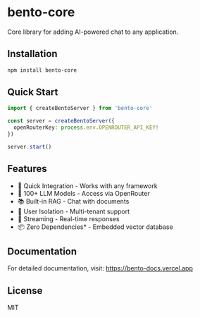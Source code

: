 # bento-core

Core library for adding AI-powered chat to any application.

## Installation

```bash
npm install bento-core
```

## Quick Start

```typescript
import { createBentoServer } from 'bento-core'

const server = createBentoServer({
  openRouterKey: process.env.OPENROUTER_API_KEY!
})

server.start()
```

## Features

- 🚀 Quick Integration - Works with any framework
- 💬 100+ LLM Models - Access via OpenRouter
- 📚 Built-in RAG - Chat with documents
- 🔐 User Isolation - Multi-tenant support
- 🌊 Streaming - Real-time responses
- 📦 Zero Dependencies* - Embedded vector database

## Documentation

For detailed documentation, visit: https://bento-docs.vercel.app

## License

MIT